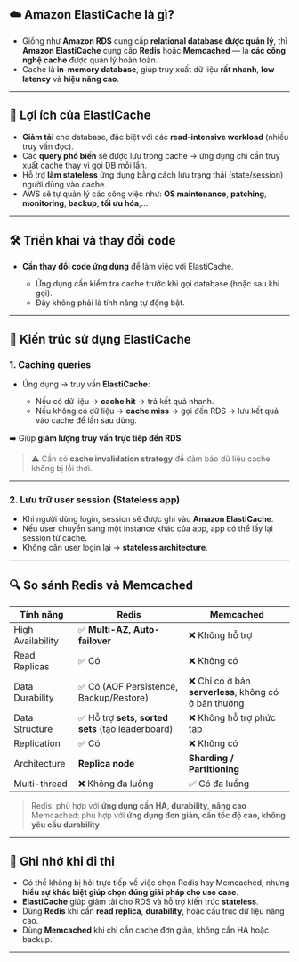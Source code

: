 ## ☁️ **Amazon ElastiCache là gì?**

* Giống như **Amazon RDS** cung cấp **relational database được quản lý**, thì **Amazon ElastiCache** cung cấp **Redis** hoặc **Memcached** — là **các công nghệ cache** được quản lý hoàn toàn.
* Cache là **in-memory database**, giúp truy xuất dữ liệu **rất nhanh**, **low latency** và **hiệu năng cao**.

---

## 🔁 **Lợi ích của ElastiCache**

* **Giảm tải** cho database, đặc biệt với các **read-intensive workload** (nhiều truy vấn đọc).
* Các **query phổ biến** sẽ được lưu trong cache → ứng dụng chỉ cần truy xuất cache thay vì gọi DB mỗi lần.
* Hỗ trợ **làm stateless** ứng dụng bằng cách lưu trạng thái (state/session) người dùng vào cache.
* AWS sẽ tự quản lý các công việc như: **OS maintenance**, **patching**, **monitoring**, **backup**, **tối ưu hóa**,...

---

## 🛠️ **Triển khai và thay đổi code**

* **Cần thay đổi code ứng dụng** để làm việc với ElastiCache.

  * Ứng dụng cần kiểm tra cache trước khi gọi database (hoặc sau khi gọi).
  * Đây không phải là tính năng tự động bật.

---

## 🧱 **Kiến trúc sử dụng ElastiCache**

### 1. **Caching queries**

* Ứng dụng → truy vấn **ElastiCache**:

  * Nếu có dữ liệu → **cache hit** → trả kết quả nhanh.
  * Nếu không có dữ liệu → **cache miss** → gọi đến RDS → lưu kết quả vào cache để lần sau dùng.

➡️ Giúp **giảm lượng truy vấn trực tiếp đến RDS**.

> ⚠️ Cần có **cache invalidation strategy** để đảm bảo dữ liệu cache không bị lỗi thời.

---

### 2. **Lưu trữ user session (Stateless app)**

* Khi người dùng login, session sẽ được ghi vào **Amazon ElastiCache**.
* Nếu user chuyển sang một instance khác của app, app có thể lấy lại session từ cache.
* Không cần user login lại → **stateless architecture**.

---

## 🔍 **So sánh Redis và Memcached**

| Tính năng         | **Redis**                                            | **Memcached**                                        |
| ----------------- | ---------------------------------------------------- | ---------------------------------------------------- |
| High Availability | ✅ **Multi-AZ, Auto-failover**                        | ❌ Không hỗ trợ                                       |
| Read Replicas     | ✅ Có                                                 | ❌ Không có                                           |
| Data Durability   | ✅ Có (AOF Persistence, Backup/Restore)               | ❌ Chỉ có ở bản **serverless**, không có ở bản thường |
| Data Structure    | ✅ Hỗ trợ **sets**, **sorted sets** (tạo leaderboard) | ❌ Không hỗ trợ phức tạp                              |
| Replication       | ✅ Có                                                 | ❌ Không có                                           |
| Architecture      | **Replica node**                                     | **Sharding / Partitioning**                          |
| Multi-thread      | ❌ Không đa luồng                                     | ✅ Có đa luồng                                        |

> Redis: phù hợp với **ứng dụng cần HA, durability, nâng cao**
> Memcached: phù hợp với **ứng dụng đơn giản, cần tốc độ cao, không yêu cầu durability**

---

## 📌 Ghi nhớ khi đi thi

* Có thể không bị hỏi trực tiếp về việc chọn Redis hay Memcached, nhưng **hiểu sự khác biệt giúp chọn đúng giải pháp cho use case**.
* **ElastiCache** giúp giảm tải cho RDS và hỗ trợ kiến trúc **stateless**.
* Dùng **Redis** khi cần **read replica**, **durability**, hoặc cấu trúc dữ liệu nâng cao.
* Dùng **Memcached** khi chỉ cần cache đơn giản, không cần HA hoặc backup.

---
